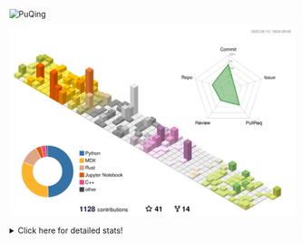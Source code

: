 ![PuQing](https://user-images.githubusercontent.com/27223114/171565019-9a56fae6-b08b-421f-99db-7e830da42371.png)

![](./profile-3d-contrib/profile-season-animate.svg)

<details>
<summary>Click here for detailed stats!</summary>

<!--START_SECTION:waka-->
![Lines of code](https://img.shields.io/badge/From%20Hello%20World%20I%27ve%20Written-1.4%20million%20lines%20of%20code-blue)

**🐱 My GitHub Data** 

> 📦 401.6 kB Used in GitHub's Storage 
 > 
> 🏆 504 Contributions in the Year 2024
 > 
> 🚫 Not Opted to Hire
 > 
> 📜 55 Public Repositories 
 > 
> 🔑 29 Private Repositories 
 > 
**I'm an Early 🐤** 

```text
🌞 Morning                487 commits         ██░░░░░░░░░░░░░░░░░░░░░░░   06.24 % 
🌆 Daytime                3516 commits        ███████████░░░░░░░░░░░░░░   45.04 % 
🌃 Evening                1785 commits        ██████░░░░░░░░░░░░░░░░░░░   22.86 % 
🌙 Night                  2019 commits        ██████░░░░░░░░░░░░░░░░░░░   25.86 % 
```


📊 **This Week I Spent My Time On** 

```text
💬 Programming Languages: 
Browsing                 16 hrs 42 mins      ███████████░░░░░░░░░░░░░░   44.75 % 
Python                   6 hrs 35 mins       ████░░░░░░░░░░░░░░░░░░░░░   17.66 % 
GitHubing                4 hrs 18 mins       ███░░░░░░░░░░░░░░░░░░░░░░   11.55 % 
Searching                3 hrs 15 mins       ██░░░░░░░░░░░░░░░░░░░░░░░   08.75 % 
Fish Touching            1 hr 29 mins        █░░░░░░░░░░░░░░░░░░░░░░░░   04.01 % 

🔥 Editors: 
Chrome                   26 hrs 49 mins      ██████████████████░░░░░░░   71.85 % 
VS Code                  7 hrs 42 mins       █████░░░░░░░░░░░░░░░░░░░░   20.63 % 
fish                     1 hr 26 mins        █░░░░░░░░░░░░░░░░░░░░░░░░   03.87 % 
Obsidian                 1 hr 21 mins        █░░░░░░░░░░░░░░░░░░░░░░░░   03.65 % 

💻 Operating System: 
Mac                      29 hrs 38 mins      ████████████████████░░░░░   79.40 % 
WSL                      7 hrs 41 mins       █████░░░░░░░░░░░░░░░░░░░░   20.60 % 
```


<!--END_SECTION:waka-->
</details>
